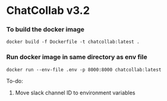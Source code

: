 # ChatCollab v3.2

### To build the docker image
~~~
docker build -f Dockerfile -t chatcollab:latest .
~~~

### Run docker image in same directory as env file
~~~
docker run --env-file .env -p 8000:8000 chatcollab:latest
~~~


To-do:
1. Move slack channel ID to environment variables